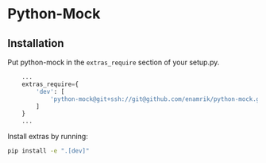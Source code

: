 # Python-Mock

## Installation

Put python-mock in the `extras_require` section of your setup.py. 

```python
    ...
    extras_require={
        'dev': [
            'python-mock@git+ssh://git@github.com/enamrik/python-mock.git'
        ]
    }
    ...
```

Install extras by running:

```bash
pip install -e ".[dev]"
```

